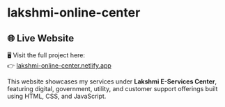 # lakshmi-online-center

## 🌐 Live Website

🖥️ Visit the full project here:  
👉 [lakshmi-online-center.netlify.app](https://lakshmi-online-center.netlify.app/)

This website showcases my services under **Lakshmi E-Services Center**, featuring digital, government, utility, and customer support offerings built using HTML, CSS, and JavaScript.
